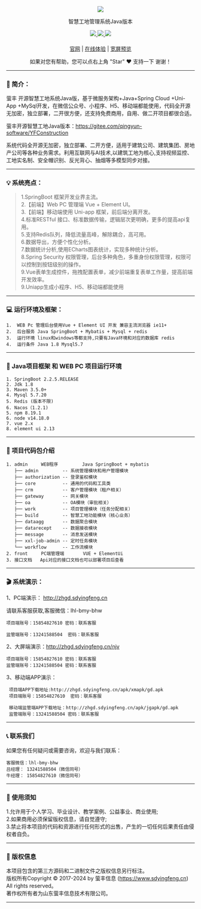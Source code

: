 
<div align="center" >
    <img src="https://foruda.gitee.com/avatar/1728719990621654075/13695585_qingyun-software_1728719990.png!avatar100" />
</div>

<div align="center">

智慧工地管理系统Java版本

</div>

<div align="center" >
    <a href="https://www.sdyingfeng.cn">
        <img src="https://img.shields.io/badge/Licence-apache2.0-green.svg?style=flat" />
    </a>
    <a href="https://www.sdyingfeng.cn">
        <img src="https://img.shields.io/badge/Edition-5.4-blue.svg" />
    </a>
     <a href="https://gitee.com/ZhongBangKeJi/CRMEB/repository/archive/master.zip">
        <img src="https://img.shields.io/badge/Download-240m-red.svg" />
    </a>
</div>

#### 

<div align="center">

[官网](https://sdyingfeng.cn/?gongdi) |
[在线体验](http://zhgd.sdyingfeng.cn) |
[宽屏预览](https://gitee.com/qingyun-software/YFConstruction/blob/master/README.md) 

</div>

<div align="center">
    如果对您有帮助，您可以点右上角 "Star" ❤️ 支持一下 谢谢！
</div>

---

### 📖 简介：

萤丰 开源智慧工地系统Java版，基于微服务架构+Java+Spring Cloud +Uni-App +MySql开发，在微信公众号、小程序、H5、移动端都能使用，代码全开源无加密，独立部署，二开很方便，还支持免费商用，自用、做二开项目都很合适。

萤丰开源智慧工地Java版本：https://gitee.com/qingyun-software/YFConstruction


系统代码全开源无加密，独立部署、二开方便，适用于建筑公司、建筑集团、房地产公司等各种业务需求。利用互联网与AI技术,以建筑工地为核心,支持视频监控、工地实名制、安全帽识别、反光背心、抽烟等多模型同步对接。

---

### 💡 系统亮点：
>1.SpringBoot 框架开发业界主流。  </br>
>2.【前端】Web PC 管理端 Vue + Element UI。<br>
>3.【前端】移动端使用 Uni-app 框架，前后端分离开发。<br>
>4.标准RESTful 接口、标准数据传输，逻辑层次更明确，更多的提高api复用。<br>
>5.支持Redis队列，降低流量高峰，解除耦合，高可用。<br>
>6.数据导出，方便个性化分析。<br>
>7.数据统计分析,使用ECharts图表统计，实现多种统计分析。<br>
>8.Spring Security 权限管理，后台多种角色，多重身份权限管理，权限可以控制到按钮级别的操作。<br>
>9.Vue表单生成控件，拖拽配置表单，减少前端重复表单工作量，提高前端开发效率。<br>
>9.Uniapp生成小程序、H5、移动端都能使用<br>
---

### 💻 运行环境及框架：
~~~
1.	WEB Pc 管理后台使用Vue + Element UI 开发 兼容主流浏览器 ie11+
2.	后台服务 Java SpringBoot + Mybatis + Mysql + redis
3.	运行环境 linux和windows等都支持,只要有Java环境和对应的数据库 redis
4.	运行条件 Java 1.8 Mysql5.7
~~~
---

### 🔧 Java项目框架 和 WEB PC 项目运行环境
~~~
1. SpringBoot 2.2.5.RELEASE
2. Jdk 1.8
3. Maven 3.5.0+   
4. Mysql 5.7.20 
5. Redis (版本不限)
6. Nacos（1.2.1)
5. npm 8.19.1
6. node v14.18.0
7. vue 2.x
8. element ui 2.13
~~~

---

### 🧭 项目代码包介绍
~~~
1. admin     WEB程序         Java SpringBoot + mybatis
   ├── admin         -- 系统管理模块和用户管理模块
   ├── authorization -- 登录鉴权模块
   ├── core          -- 通用的代码和工具类
   ├── crm           -- 客户管理模块（租户相关）
   ├── gateway       -- 网关模块
   ├── oa            -- OA模块（审批相关）
   ├── work          -- 项目管理模块（任务分配相关）
   ├── build         -- 智慧工地功能模块（核心业务）
   ├── dataagg       -- 数据聚合模块
   ├── datarecept    -- 数据接收模块
   ├── message       -- 消息发送模块
   ├── xxl-job-admin -- 定时任务模块
   └── workflow      -- 工作流模块
2. front     PC端管理端       VUE + ElementUi
3. 接口文档   Api对应的接口文档也可以部署项目后查看
~~~

---

### 🎬 系统演示：


1、PC端演示： http://zhgd.sdyingfeng.cn <br>

请联系客服获取,客服微信：lhl-bmy-bhw

~~~
项目端账号：15854827610 密码：联系客服

监管端账号：13241588504  密码：联系客服
~~~
 

2、大屏端演示：http://zhgd.sdyingfeng.cn/njv<br>
~~~
项目端账号：15854827610 密码：联系客服
监管端账号：13241588504 密码：联系客服
~~~

3、移动端APP演示：
~~~
 项目端APP下载地址:http://zhgd.sdyingfeng.cn/apk/xmapk/gd.apk
 项目端账号：15854827610  密码：联系客服

 移动端监管端APP下载地址：http://zhgd.sdyingfeng.cn/apk/jgapk/gd.apk
 监管端账号：13241588504 密码：联系客服
~~~

---

###  📞 联系我们

如果您有任何疑问或需要咨询，欢迎与我们联系：
~~~
客服微信：lhl-bmy-bhw
吕经理： 13241588504（微信同号）
牛经理： 15854827610（微信同号）
~~~

---

### 🔔 使用须知
1.允许用于个人学习、毕业设计、教学案例、公益事业、商业使用;<br>
2.如果商用必须保留版权信息，请自觉遵守;<br>
3.禁止将本项目的代码和资源进行任何形式的出售，产生的一切任何后果责任由侵权者自负。<br>

---
### 🪪 版权信息
本项目包含的第三方源码和二进制文件之版权信息另行标注。<br>
版权所有Copyright © 2017-2024 by 萤丰信息 (https://www.sdyingfeng.cn)<br>
All rights reserved。<br>
著作权所有者为山东萤丰信息技术有限公司。<br>

---





